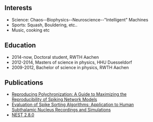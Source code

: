 <h2>Interests</h2>

<ul>
	<li>Science: Chaos--Biophysics--Neuroscience--"Intelligent" Machines</li>
	<li>Sports: Squash, Bouldering, etc..</li>
	<li>Music, cooking etc</li>
</ul>

<h2>Education</h2>

<ul class="skill-list">
	<li>2014-now, Doctoral student, RWTH Aachen</li>
  <li>2012-2014, Masters of science in physics, HHU Duesseldorf</li>
	<li>2009-2012, Bachelor of science in physics, RWTH Aachen</li>
</ul>

<h2>Publications</h2>

<ul class="skill-list">
	<li><A href="https://www.frontiersin.org/articles/10.3389/fninf.2018.00046/full">Reproducing Polychronization: A Guide to Maximizing the Reproducibility of Spiking Network Models</A></li>
  <li><a href="https://www.sciencedirect.com/science/article/pii/S0306452219304750">Evaluation of Spike Sorting Algorithms: Application to Human Subthalamic Nucleus Recordings and Simulations</a></li>
	<li><a href="https://zenodo.org/record/32969">NEST 2.8.0</a></li>

</ul>
